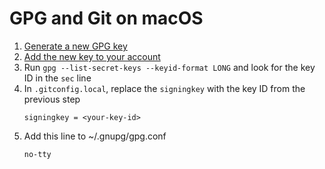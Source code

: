 # GPG and Git on macOS

1. [Generate a new GPG key][1]
2. [Add the new key to your account][2]
3. Run `gpg --list-secret-keys --keyid-format LONG` and look for the key ID in
    the `sec` line
4. In `.gitconfig.local`, replace the `signingkey` with the key ID from the
   previous step
    ```
    signingkey = <your-key-id>
    ```
5. Add this line to ~/.gnupg/gpg.conf
    ```
    no-tty
    ```

[1]: https://help.github.com/articles/generating-a-new-gpg-key/
[2]: https://help.github.com/articles/adding-a-new-gpg-key-to-your-github-account/
